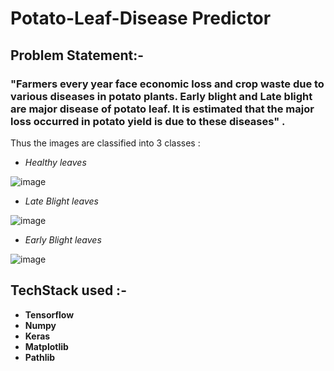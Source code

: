 # Potato-Leaf-Disease Predictor 

## Problem Statement:-

### "Farmers every year face economic loss and crop waste due to various diseases in potato plants. Early blight and Late blight are major disease of potato leaf. It is estimated that the major loss occurred in potato yield is due to these diseases" .

Thus the images are classified into 3 classes :

*  *Healthy leaves* 

  ![image](https://github.com/sanils2002/Potato-Leaf-Disease/assets/81878805/bd42f749-52f1-4d49-bf3f-fbbf5426787b)

*  *Late Blight leaves* 

  ![image](https://github.com/sanils2002/Potato-Leaf-Disease/assets/81878805/1dc2ed71-c350-47e1-939a-39360073b9bd)

*  *Early Blight leaves* 

  ![image](https://github.com/sanils2002/Potato-Leaf-Disease/assets/81878805/c22bb77b-22b0-498a-8f34-b53c59101125)

## TechStack used :- 

+ **Tensorflow**
+ **Numpy**
+ **Keras**
+ **Matplotlib**
+ **Pathlib**
  
